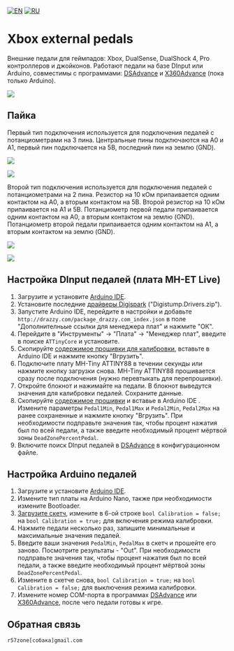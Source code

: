 [![EN](https://user-images.githubusercontent.com/9499881/33184537-7be87e86-d096-11e7-89bb-f3286f752bc6.png)](https://github.com/r57zone/XboxExternalPedals/) 
[![RU](https://user-images.githubusercontent.com/9499881/27683795-5b0fbac6-5cd8-11e7-929c-057833e01fb1.png)](https://github.com/r57zone/XboxExternalPedals/blob/master/README.RU.md)

# Xbox external pedals
Внешние педали для геймпадов: Xbox, DualSense, DualShock 4, Pro контроллеров и джойконов. Работают педали на базе DInput или Arduino, совместимы с программами: [DSAdvance](https://github.com/r57zone/DSAdvance) и [X360Advance](https://github.com/r57zone/X360Advance) (пока только Arduino).

[![](https://user-images.githubusercontent.com/9499881/195859587-65cdaca4-5abd-4594-b079-e388721ae25d.gif)](https://youtu.be/liI_7U_R0as)

## Пайка
Первый тип подключения используется для подключения педалей с потанциометрами на 3 пина. Центральные пины подключаются на А0 и А1, первый пин подключается на 5В, последний пин на землю (GND).

![](https://github.com/r57zone/XboxExternalPedals/assets/9499881/a949e917-2036-425d-9a41-ec9ec4fe7d8d)

![](https://user-images.githubusercontent.com/9499881/195832530-b340d0af-6b0d-4104-8a02-5b61916017a0.png)

Второй тип подключения используется для подключения педалей с потанциометрами на 2 пина. Резистор на 10 кОм припаивается одним контактом на A0, а вторым контактом на 5В. Второй резистор на 10 кОм припаивается на А1 и 5В. Потанциометр первой педали припаивается одним контактом на А0, а вторым контактом на землю (GND). Потанциометр второй педали припаивается одним контактом на А1, а вторым контактом на землю (GND). 

![](https://github.com/r57zone/XboxExternalPedals/assets/9499881/c1aa6a34-2b31-47d2-a648-3b9150848572)

![](https://user-images.githubusercontent.com/9499881/195828237-f4f72bb1-144a-4768-94bd-6808da9caba1.png)

## Настройка DInput педалей (плата MH-ET Live)
1. Загрузите и установите [Arduino IDE](https://www.arduino.cc/en/software).
2. Установите последние [драйверы Digispark](https://github.com/digistump/DigistumpArduino/releases/) ("Digistump.Drivers.zip").
3. Запустите Arduino IDE, перейдите в настройки и добавьте `http://drazzy.com/package_drazzy.com_index.json` в поле "Дополнителньые ссылки для менеджера плат" и нажмите "ОК".
4. Перейдите в "Инструменты" -> "Плата" -> "Менеджер плат", введите в поиске `ATTinyCore` и установите.
5. Скопируйте [содержимое прошивки для калибровки](https://github.com/r57zone/XboxExternalPedals/blob/master/MH-ET%20Live/Calibration.ino), вставьте в Arduino IDE и нажмите кнопку "Вгрузить".
6. Подключите плату MH-Tiny ATTINY88 в течении секунды или нажмите кнопку загрузки снова. MH-Tiny ATTINY88 прошивается сразу после подключения (нужно перевтыкать для перепрошивки).
7. Откройте блокнот и нажимайте на педали. В блокнот выведутся значения для калибровки педалей. Сохраните данные. 
8. Скопируйте [содержимое прошивки](https://github.com/r57zone/XboxExternalPedals/blob/master/MH-ET%20Live/Firmware.ino) и вставье в Arduino IDE . Измените параметры `Pedal1Min`, `Pedal1Max` и `Pedal2Min`, `Pedal2Max` на ранее сохраненные и нажмите кнопку "Вгрузить". При необходимости подправьте значения так, чтобы процент нажатия был по всей педали, а также введите необходимый процент мёртвой зоны `DeadZonePercentPedal`.
9. Включите поиск DInput педалей в [DSAdvance](https://github.com/r57zone/DSAdvance) в конфигурационном файле.

## Настройка Arduino педалей
1. Загрузите и установите [Arduino IDE](https://www.arduino.cc/en/software).
2. Измените тип платы на Arduino Nano, также при необходимости измените Bootloader.
3. [Загрузите скетч](https://github.com/r57zone/XboxExternalPedals/blob/master/Firmware.ino), измените в 6-ой строке `bool Calibration = false;` на `bool Calibration = true;` для включения режима калибровки.
4. Нажмите педали несколько раз, запишите минимальные и максимальные значения педалей.
5. Введите ваши значения `PedalMin`, `PedalMax` в скетч и прошейте его заново. Посмотрите результаты - "Out". При необходимости подправьте значения так, чтобы процент нажатия был по всей педали, а также введите необходимый процент мёртвой зоны `DeadZonePercentPedal`.
6. Измените в скетче снова, `bool Calibration = true;` на `bool Calibration = false;` для выключения режима калибровки.
7. Измените номер COM-порта в программах [DSAdvance](https://github.com/r57zone/DSAdvance) или [X360Advance](https://github.com/r57zone/X360Advance/), после чего педали готовы к игре.

## Обратная связь
`r57zone[собака]gmail.com`